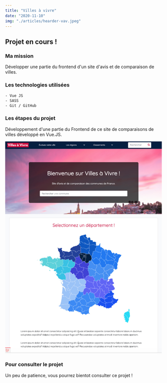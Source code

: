 ```yaml
---
title: "Villes à vivre"
date: "2020-11-10"
img: "./articles/hearder-vav.jpeg"
---
```


## Projet en cours !

### Ma mission

Développer une partie du frontend d'un site d'avis et de comparaison de villes.

### Les technologies utilisées

    - Vue JS
    - SASS
    - Git / GitHub

### Les étapes du projet

Développement d'une partie du Frontend de ce site de comparaisons de villes développé en Vue.JS.

![villes à vivre](./img-vav/accueil-vav.jpeg)

### Pour consulter le projet

Un peu de patience, vous pourrez bientot consulter ce projet !
